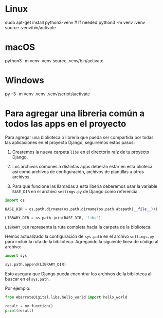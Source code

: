 # Linux
sudo apt-get install python3-venv    # If needed
python3 -m venv .venv
source .venv/bin/activate

# macOS
python3 -m venv .venv
source .venv/bin/activate

# Windows
py -3 -m venv .venv
.venv\scripts\activate

# Para agregar una libreria común a todos las apps en el proyecto

Para agregar una biblioteca o librería que pueda ser compartida por todas las aplicaciones en el proyecto Django, seguiremos estos pasos:

1. Crearemos la nueva carpeta `libs` en el directorio raíz de tu proyecto Django. 

2. Los archivos comunes a distintas apps deberán estar en esta blioteca asi como archivos de configuración, archivos de plantillas u otros archivos.

3. Para que funcione las llamadas a esta liberia deberemos usar la variable `BASE_DIR` en el archivo `settings.py` de Django como referencia. 

```python
import os

BASE_DIR = os.path.dirname(os.path.dirname(os.path.abspath(__file__)))

LIBRARY_DIR = os.path.join(BASE_DIR, 'libs')
```

`LIBRARY_DIR` representa la ruta completa hacia la carpeta de la biblioteca.

Hemos actualizado la configuración de `sys.path` en el archivo `settings.py` para incluir la ruta de la biblioteca. Agregando la siguiente línea de código al archivo:

```python
import sys

sys.path.append(LIBRARY_DIR)
```

Esto asegura que Django pueda encontrar los archivos de la biblioteca al buscar en el `sys.path`.

Por ejemplo:

```python
from AbarroteDigital.libs.hello_world import hello_world

result = my_function()
print(result)
```
